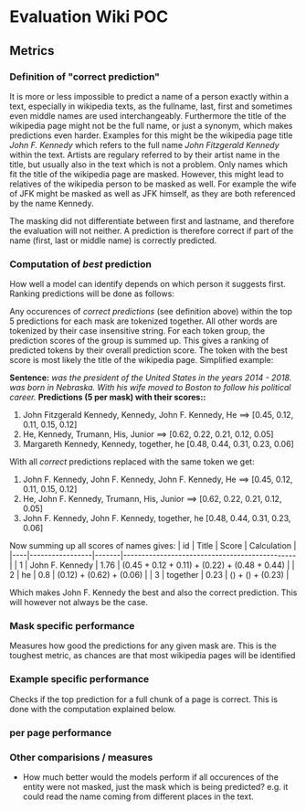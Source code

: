 # Evaluation Wiki POC

## Metrics
### Definition of "correct prediction"
It is more or less impossible to predict a name of a person exactly within a text, especially in wikipedia texts,
as the fullname, last, first and sometimes even middle names are used interchangeably.
Furthermore the title of the wikipedia page might not be the full name, or just a synonym, which makes predictions even harder.
Examples for this might be the wikipedia page title *John F. Kennedy* which refers to the full name *John Fitzgerald Kennedy*
within the text.
Artists are regulary referred to by their artist name in the title, but usually also in the text which is not a problem.
Only names which fit the title of the wikipedia page are masked. However, this might lead to relatives of the wikipedia
person to be masked as well. For example the wife of JFK might be masked as well as JFK himself, as they are both referenced
by the name Kennedy.

The masking did not differentiate between first and lastname, and therefore the evaluation will not neither.
A prediction is therefore correct if part of the name (first, last or middle name) is correctly predicted.

### Computation of *best* prediction
How well a model can identify depends on which person it suggests first. Ranking predictions will be done as follows:

Any occurences of *correct predictions* (see definition above) within the top 5 predictions for each mask are tokenized together.
All other words are tokenized by their case insensitive string. For each token group, the prediction scores of the group is summed up.
This gives a ranking of predicted tokens by their overall prediction score. The token with the best score is most likely the
title of the wikipedia page. Simplified example:

**Sentence:** *<mask> was the president of the United States in the years 2014 - 2018. <mask> was born in Nebraska. With his wife <mask>
moved to Boston to follow his political career.*
**Predictions (5 per mask) with their scores::**
1. John Fitzgerald Kennedy, Kennedy, John F. Kennedy, He ==> [0.45, 0.12, 0.11, 0.15, 0.12]
2. He, Kennedy, Trumann, His, Junior ==> [0.62, 0.22, 0.21, 0.12, 0.05]
3. Margareth Kennedy, Kennedy, together, he [0.48, 0.44, 0.31, 0.23, 0.06]

With all *correct* predictions replaced with the same token we get:
1. John F. Kennedy, John F. Kennedy, John F. Kennedy, He ==> [0.45, 0.12, 0.11, 0.15, 0.12]
2. He, John F. Kennedy, Trumann, His, Junior ==> [0.62, 0.22, 0.21, 0.12, 0.05]
3. John F. Kennedy, John F. Kennedy, together, he [0.48, 0.44, 0.31, 0.23, 0.06]

Now summing up all scores of names gives:
| id | Title           | Score | Calculation                                   |
|----|-----------------|-------|-----------------------------------------------|
| 1  | John F. Kennedy | 1.76  | (0.45 + 0.12 + 0.11) + (0.22) + (0.48 + 0.44) |
| 2  | he              | 0.8   | (0.12) + (0.62) + (0.06)                      |
| 3  | together        | 0.23  | () + () + (0.23)                              |

Which makes John F. Kennedy the best and also the correct prediction. This will however not always be the case.

### Mask specific performance
Measures how good the predictions for any given mask are. This is the toughest metric, as chances are that most wikipedia
pages will be identified 

### Example specific performance
Checks if the top prediction for a full chunk of a page is correct. This is done with the computation explained below.

### per page performance



### Other comparisions / measures
- How much better would the models perform if all occurences of the entity were not masked, just the mask which is
being predicted? e.g. it could read the name coming from different places in the text.